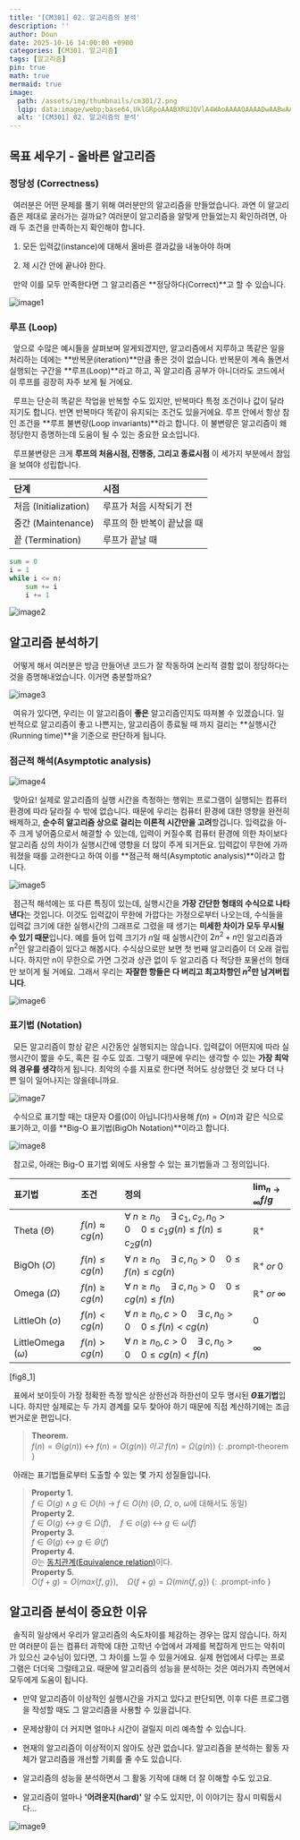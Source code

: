 ```yaml
---
title: '[CM301] 02. 알고리즘의 분석'
description: ''
author: Doun
date: 2025-10-16 14:00:00 +0900
categories: [CM301. 알고리즘]
tags: [알고리즘]
pin: true
math: true
mermaid: true
image:
  path: /assets/img/thumbnails/cm301/2.png
  lqip: data:image/webp;base64,UklGRpoAAABXRUJQVlA4WAoAAAAQAAAADwAABwAAQUxQSDIAAAARL0AmbZurmr57yyIiqE8oiG0bejIYEQTgqiDA9vqnsUSI6H+oAERp2HZ65qP/VIAWAFZQOCBCAAAA8AEAnQEqEAAIAAVAfCWkAALp8sF8rgRgAP7o9FDvMCkMde9PK7euH5M1m6VWoDXf2FkP3BqV0ZYbO6NA/VFIAAAA
  alt: '[CM301] 02. 알고리즘의 분석'
---
```


## 목표 세우기 - 올바른 알고리즘

### 정당성 (Correctness)

 &ensp;여러분은 어떤 문제를 풀기 위해 여러분만의 알고리즘을 만들었습니다. 과연 이 알고리즘은 제대로 굴러가는 걸까요? 여러분이 알고리즘을 알맞게 만들었는지 확인하려면, 아래 두 조건을 만족하는지 확인해야 합니다.

1. 모든 입력값(instance)에 대해서 올바른 결과값을 내놓아야 하며

2. 제 시간 안에 끝나야 한다.

 &ensp;만약 이를 모두 만족한다면 그 알고리즘은 **정당하다(Correct)**고 할 수 있습니다.

<img src="{{ 'assets/img/illustration/cm301/2_1.png' | absolute_url }}" alt="image1" class="post" />

### 루프 (Loop)

 &ensp;앞으로 수많은 예시들을 살펴보며 알게되겠지만, 알고리즘에서 지루하고 똑같은 일을 처리하는 데에는 **반복문(iteration)**만큼 좋은 것이 없습니다. 반복문이 계속 돌면서 실행되는 구간을 **루프(Loop)**라고 하고, 꼭 알고리즘 공부가 아니더라도 코드에서 이 루프를 굉장히 자주 보게 될 거에요.<br>

 &ensp;루프는 단순히 똑같은 작업을 반복할 수도 있지만, 반복마다 특정 조건이나 값이 달라지기도 합니다. 반면 반복마다 똑같이 유지되는 조건도 있을거에요. 루프 안에서 항상 참인 조건을 **루프 불변량(Loop invariants)**라고 합니다. 이 불변량은 알고리즘이 왜 정당한지 증명하는데 도움이 될 수 있는 중요한 요소입니다.<br>

 &ensp;루프불변량은 크게 **루프의 처음시점, 진행중, 그리고 종료시점** 이 세가지 부분에서 참임을 보여야 성립합니다.

| 단계                  | 시점                    |
| :-------             | :-------                |
| 처음 (Initialization) | 루프가 처음 시작되기 전    |
| 중간 (Maintenance)    | 루프의 한 반복이 끝났을 때 |
| 끝 (Termination)      | 루프가 끝날 때           |

```python
sum = 0
i = 1
while i <= n:
    sum += i
    i += 1
```

<img src="{{ 'assets/img/illustration/cm301/2_2.png' | absolute_url }}" alt="image2" class="post" />

## 알고리즘 분석하기

 &ensp;어떻게 해서 여러분은 방금 만들어낸 코드가 잘 작동하여 논리적 결함 없이 정당하다는 것을 증명해내었습니다. 이거면 충분할까요?

<img src="{{ 'assets/img/illustration/cm301/2_3.png' | absolute_url }}" alt="image3" class="post" />

 &ensp;여유가 있다면, 우리는 이 알고리즘이 **좋은** 알고리즘인지도 따져볼 수 있겠습니다. 일반적으로 알고리즘이 좋고 나쁜지는, 알고리즘이 종료될 때 까지 걸리는 **실행시간(Running time)**을 기준으로 판단하게 됩니다.

### 점근적 해석(Asymptotic analysis)

<img src="{{ 'assets/img/illustration/cm301/2_4.png' | absolute_url }}" alt="image4" class="post" />

 &ensp;맞아요! 실제로 알고리즘의 실행 시간을 측정하는 행위는 프로그램이 실행되는 컴퓨터 환경에 따라 달라질 수 밖에 없습니다. 때문에 우리는 컴퓨터 환경에 대한 영향을 완전히 배제하고, **순수히 알고리즘 상으로 걸리는 이론적 시간만을 고려**할겁니다. 입력값을 아-주 크게 넣어줌으로서 해결할 수 있는데, 입력이 커질수록 컴퓨터 환경에 의한 차이보다 알고리즘 상의 차이가 실행시간에 영향을 더 많이 주게 되거든요. 입력값이 무한에 가까워졌을 때를 고려한다고 하여 이를 **점근적 해석(Asymptotic analysis)**이라고 합니다.

<img src="{{ 'assets/img/illustration/cm301/2_5.png' | absolute_url }}" alt="image5" class="post" />

 &ensp;점근적 해석에는 또 다른 특징이 있는데, 실행시간을 **가장 간단한 형태의 수식으로 나타낸다**는 것입니다. 이것도 입력값이 무한에 가깝다는 가정으로부터 나오는데, 수식들을 입력값 크기에 대한 실행시간의 그래프로 그렸을 때 생기는 **미세한 차이가 모두 무시될 수 있기 때문**입니다. 예를 들어 입력 크기가 $n$일 때 실행시간이 $2n^2 + n$인 알고리즘과 $n^2$인 알고리즘이 있다고 해봅시다. 수식상으로만 보면 첫 번째 알고리즘이 더 오래 걸립니다. 하지만 n이 무한으로 가면 그것과 상관 없이 두 알고리즘 다 적당한 포물선의 형태만 보이게 될 거에요. 그래서 우리는 **자잘한 항들은 다 버리고 최고차항인 $n^2$만 남겨버립니다**.

<img src="{{ 'assets/img/illustration/cm301/2_6.png' | absolute_url }}" alt="image6" class="post" />

### 표기법 (Notation)

 &ensp;모든 알고리즘이 항상 같은 시간동안 실행되지는 않습니다. 입력값이 어떤지에 따라 실행시간이 짧을 수도, 혹은 길 수도 있죠. 그렇기 때문에 우리는 생각할 수 있는 **가장 최악의 경우를 생각**하게 됩니다. 최악의 수를 지표로 한다면 적어도 상상했던 것 보다 더 나쁜 일이 일어나지는 않을테니까요.
 
<img src="{{ 'assets/img/illustration/cm301/2_7.png' | absolute_url }}" alt="image7" class="post" />

 &ensp;수식으로 표기할 때는 대문자 O를(0이 아닙니다!)사용해 $f(n) = O(n)$과 같은 식으로 표기하고, 이를 **Big-O 표기법(BigOh Notation)**이라고 합니다.
 
<img src="{{ 'assets/img/illustration/cm301/2_8.png' | absolute_url }}" alt="image8" class="post" />

 &ensp;참고로, 아래는 Big-O 표기법 외에도 사용할 수 있는 표기법들과 그 정의입니다.

| 표기법                  | 조건                  | 정의 | $\lim_{n\to\infty}f/g$ |
| :------------------    | :------------------- | :------- | :------- |
| Theta ($\Theta$)       | $f(n) \approx cg(n)$ | $\forall \; n \geq n_0 \quad \exists \; c_1, c_2, n_0 > 0 \quad 0 \leq c_1g(n) \leq f(n) \leq c_2g(n)$| $\mathbb{R}^+$ |
| BigOh ($O$)            | $f(n) \leq cg(n)$    | $\forall \; n \geq n_0 \quad \exists \; c, n_0 > 0 \quad 0 \leq f(n) \leq cg(n)$ | $\mathbb{R}^+ \; or \; 0$ |
| Omega ($\Omega$)       | $f(n) \geq cg(n)$    | $\forall \; n \geq n_0 \quad \exists \; c, n_0 > 0 \quad 0 \leq cg(n) \leq f(n)$ | $\mathbb{R}^+ \; or \; \infty$ |
| LittleOh ($o$)         | $f(n) < cg(n)$       | $\forall \; n \geq n_0, c > 0 \quad \exists \; c, n_0 > 0 \quad 0 \leq f(n) < cg(n)$| $0$ |
| LittleOmega ($\omega$) | $f(n) > cg(n)$       | $\forall \; n \geq n_0, c > 0 \quad \exists \; c, n_0 > 0 \quad 0 \leq cg(n) < f(n)$| $\infty$ |

[fig8_1]

 &ensp;표에서 보이듯이 가장 정확한 측정 방식은 상한선과 하한선이 모두 명시된 **$\Theta$표기법**입니다. 하지만 실제로는 두 가지 경계를 모두 찾아야 하기 때문에 직접 계산하기에는 조금 번거로운 편입니다.

> **Theorem.**<br> $f(n) = \Theta(g(n)) \; \leftrightarrow \; f(n) = O(g(n)) \; 이고 \; f(n) = \Omega(g(n))$
{: .prompt-theorem }

 &ensp;아래는 표기법들로부터 도출할 수 있는 몇 가지 성질들입니다.

> **Property 1.**<br> $f \in O(g) \; \land \; g \in O(h) \; \rightarrow \; f \in O(h)$  ($\Theta$, $\Omega$, $o$, $\omega$에 대해서도 동일)<br>
**Property 2.**<br> $f \in O(g) \; \leftrightarrow \; g \in \Omega(f), \quad f \in o(g) \; \leftrightarrow \; g \in \omega(f)$<br>
**Property 3.**<br> $f \in \Theta(g) \; \leftrightarrow \; g \in \Theta(f)$<br>
**Property 4.**<br> $\Theta$는 [동치관계(Equivalence relation)][1]이다.<br>
**Property 5.**<br> $O(f+g) = O(max \{ f, g \} ), \quad \Omega(f+g) = \Omega(min \{f , g \} )$
{: .prompt-info }

## 알고리즘 분석이 중요한 이유

 &ensp;솔직히 일상에서 우리가 알고리즘의 속도차이를 체감하는 경우는 많지 않습니다. 하지만 여러분이 듣는 컴퓨터 과학에 대한 고학년 수업에서 과제를 복잡하게 만드는 악취미가 있으신 교수님이 있다면, 그 차이를 느낄 수 있을거에요. 실제 현업에서 다루는 프로그램은 더더욱 그럴테고요. 때문에 알고리즘의 성능을 분석하는 것은 여러가지 측면에서 모두에게 도움이 됩니다.

- 만약 알고리즘이 이상적인 실행시간을 가지고 있다고 판단되면, 이후 다른 프로그램을 작성할 때도 그 알고리즘을 사용할 수 있을겁니다.

- 문제상황이 더 커지면 얼마나 시간이 걸릴지 미리 예측할 수 있습니다.

- 현재의 알고리즘이 이상적이지 않아도 상관 없습니다. 알고리즘을 분석하는 활동 자체가 알고리즘을 개선할 기회를 줄 수도 있습니다.

- 알고리즘의 성능을 분석하면서 그 활동 기작에 대해 더 잘 이해할 수도 있고요.

- 알고리즘이 얼마나 **'어려운지(hard)'** 알 수도 있지만, 이 이야기는 잠시 미뤄둡시다...
 
<img src="{{ 'assets/img/illustration/cm301/2_9.png' | absolute_url }}" alt="image9" class="post" />

[1]: /CMajor/posts/cm201-5/#순서가-없는-관계